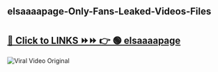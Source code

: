 
 ## elsaaaapage-Only-Fans-Leaked-Videos-Files

# <h2><a href="https://mediaupload.pro?elsaaaapage">🔗 Click to LINKS ⏩⏩ 👉 🟢 elsaaaapage </a></h2>

<a href="https://mediaupload.pro?elsaaaapage" rel="nofollow" data-target="animated-image.originalLink"><img src="https://i.ibb.co.com/xMMVF88/686577567.gif" alt="Viral Video Original" style="max-width: 100%; display: inline-block;" data-target="animated-image.originalImage"></a>